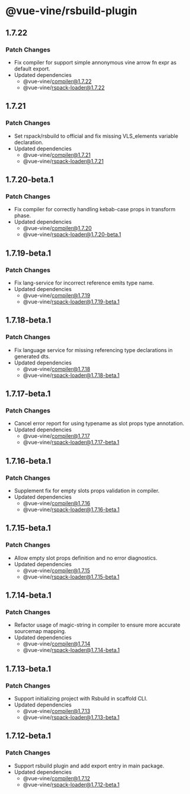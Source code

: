 # @vue-vine/rsbuild-plugin

## 1.7.22

### Patch Changes

- Fix compiler for support simple annonymous vine arrow fn expr as default export.
- Updated dependencies
  - @vue-vine/compiler@1.7.22
  - @vue-vine/rspack-loader@1.7.22

## 1.7.21

### Patch Changes

- Set rspack/rsbuild to official and fix missing VLS_elements variable declaration.
- Updated dependencies
  - @vue-vine/compiler@1.7.21
  - @vue-vine/rspack-loader@1.7.21

## 1.7.20-beta.1

### Patch Changes

- Fix compiler for correctly handling kebab-case props in transform phase.
- Updated dependencies
  - @vue-vine/compiler@1.7.20
  - @vue-vine/rspack-loader@1.7.20-beta.1

## 1.7.19-beta.1

### Patch Changes

- Fix lang-service for incorrect reference emits type name.
- Updated dependencies
  - @vue-vine/compiler@1.7.19
  - @vue-vine/rspack-loader@1.7.19-beta.1

## 1.7.18-beta.1

### Patch Changes

- Fix language service for missing referencing type declarations in generated dts.
- Updated dependencies
  - @vue-vine/compiler@1.7.18
  - @vue-vine/rspack-loader@1.7.18-beta.1

## 1.7.17-beta.1

### Patch Changes

- Cancel error report for using typename as slot props type annotation.
- Updated dependencies
  - @vue-vine/compiler@1.7.17
  - @vue-vine/rspack-loader@1.7.17-beta.1

## 1.7.16-beta.1

### Patch Changes

- Supplement fix for empty slots props validation in compiler.
- Updated dependencies
  - @vue-vine/compiler@1.7.16
  - @vue-vine/rspack-loader@1.7.16-beta.1

## 1.7.15-beta.1

### Patch Changes

- Allow empty slot props definition and no error diagnostics.
- Updated dependencies
  - @vue-vine/compiler@1.7.15
  - @vue-vine/rspack-loader@1.7.15-beta.1

## 1.7.14-beta.1

### Patch Changes

- Refactor usage of magic-string in compiler to ensure more accurate sourcemap mapping.
- Updated dependencies
  - @vue-vine/compiler@1.7.14
  - @vue-vine/rspack-loader@1.7.14-beta.1

## 1.7.13-beta.1

### Patch Changes

- Support initializing project with Rsbuild in scaffold CLI.
- Updated dependencies
  - @vue-vine/compiler@1.7.13
  - @vue-vine/rspack-loader@1.7.13-beta.1

## 1.7.12-beta.1

### Patch Changes

- Support rsbuild plugin and add export entry in main package.
- Updated dependencies
  - @vue-vine/compiler@1.7.12
  - @vue-vine/rspack-loader@1.7.12-beta.1
